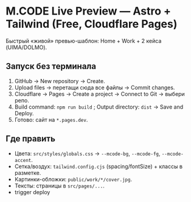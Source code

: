 # M.CODE Live Preview — Astro + Tailwind (Free, Cloudflare Pages)
Быстрый «живой» превью-шаблон: Home + Work + 2 кейса (UIMA/DOLMO).

## Запуск без терминала
1) GitHub → New repository → Create.
2) Upload files → перетащи сюда все файлы → Commit changes.
3) Cloudflare → Pages → Create a project → Connect to Git → выбери репо.
4) Build command: `npm run build` ; Output directory: `dist` → Save and Deploy.
5) Готово: сайт на `*.pages.dev`.

## Где править
- Цвета: `src/styles/globals.css` → `--mcode-bg`, `--mcode-fg`, `--mcode-accent`.
- Сетка/воздух: `tailwind.config.cjs` (spacing/fontSize) + классы в разметке.
- Картинки-обложки: `public/work/*/cover.jpg`.
- Тексты: страницы в `src/pages/...`.
- trigger deploy
